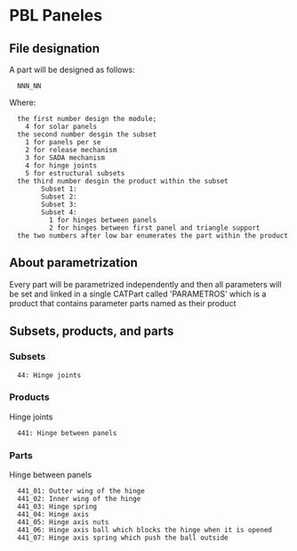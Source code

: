 # PBL Paneles

## File designation

A part will be designed as follows:
      
      NNN_NN

Where:

      the first number design the module; 
        4 for solar panels
      the second number desgin the subset
        1 for panels per se
        2 for release mechanism
        3 for SADA mechanism
        4 for hinge joints
        5 for estructural subsets
      the third number desgin the product within the subset
            Subset 1:
            Subset 2:
            Subset 3:
            Subset 4:
              1 for hinges between panels
              2 for hinges between first panel and triangle support
      the two numbers after low bar enumerates the part within the product
  
## About parametrization

Every part will be parametrized independently and then all parameters will be set and linked in a single CATPart called 'PARAMETROS' which is a product that contains parameter parts named as their product
 

## Subsets, products, and parts 

### Subsets

      44: Hinge joints

### Products

Hinge joints

      441: Hinge between panels

### Parts

Hinge between panels

      441_01: Outter wing of the hinge
      441_02: Inner wing of the hinge
      441_03: Hinge spring
      441_04: Hinge axis
      441_05: Hinge axis nuts
      441_06: Hinge axis ball which blocks the hinge when it is opened
      441_07: Hinge axis spring which push the ball outside






      
   
